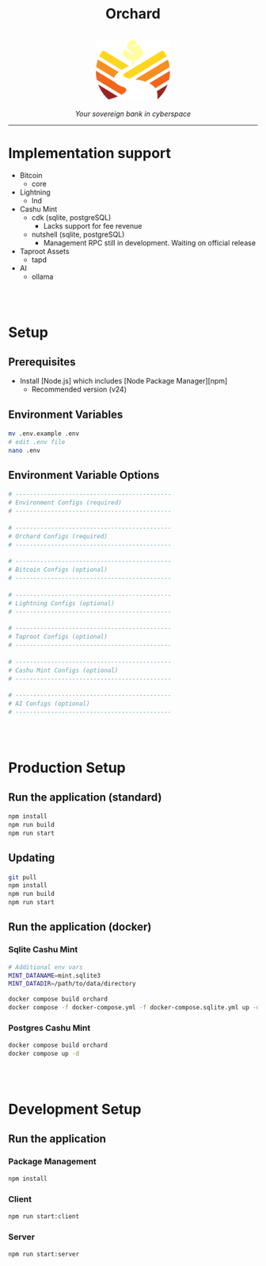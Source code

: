 <h1 align="center">Orchard</h1>

<p align="center">
  <br>
  <img src="src/client/assets/img/orchard-logo.svg" alt="orchard-logo" width="150px"/>
  <br>
  <br>
  <em>Your sovereign bank in cyberspace</em>
  <br>
</p>

<hr>

# Implementation support

- Bitcoin
  - core
- Lightning
  - lnd
- Cashu Mint
  - cdk (sqlite, postgreSQL)
    - Lacks support for fee revenue
  - nutshell (sqlite, postgreSQL)
    - Management RPC still in development. Waiting on official release
- Taproot Assets
  - tapd
- AI
  - ollama

<br>
<br>

# Setup

## Prerequisites

- Install [Node.js] which includes [Node Package Manager][npm]
  - Recommended version (v24)

## Environment Variables
```bash
mv .env.example .env
# edit .env file
nano .env
```

## Environment Variable Options
```bash
# --------------------------------------------
# Environment Configs (required)
# --------------------------------------------

# --------------------------------------------
# Orchard Configs (required)
# --------------------------------------------

# --------------------------------------------
# Bitcoin Configs (optional)
# --------------------------------------------

# --------------------------------------------
# Lightning Configs (optional)
# --------------------------------------------

# --------------------------------------------
# Taproot Configs (optional)
# --------------------------------------------

# --------------------------------------------
# Cashu Mint Configs (optional)
# --------------------------------------------

# --------------------------------------------
# AI Configs (optional)
# --------------------------------------------
```

<br>
<br>

# Production Setup

## Run the application (standard)
```bash
npm install
npm run build
npm run start
```

## Updating
```bash
git pull
npm install
npm run build
npm run start
```

## Run the application (docker)

### Sqlite Cashu Mint
```bash
# Additional env vars
MINT_DATANAME=mint.sqlite3
MINT_DATADIR=/path/to/data/directory
```
```bash
docker compose build orchard
docker compose -f docker-compose.yml -f docker-compose.sqlite.yml up -d
```

### Postgres Cashu Mint
```bash
docker compose build orchard
docker compose up -d
```

<br>
<br>

# Development Setup

## Run the application

### Package Management 
```bash
npm install
```

### Client
```bash
npm run start:client
```

### Server
```bash
npm run start:server
```
